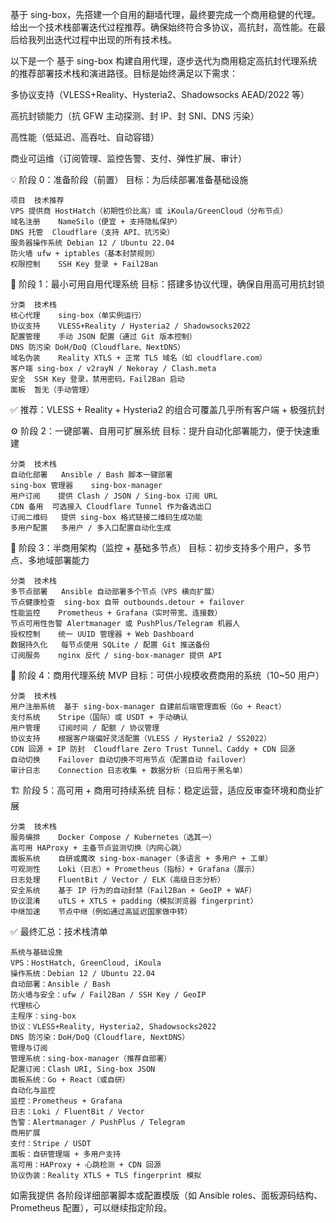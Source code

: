 基于 sing-box，先搭建一个自用的翻墙代理，最终要完成一个商用稳健的代理。给出一个技术栈部署迭代过程推荐。确保始终符合多协议，高抗封，高性能。在最后给我列出迭代过程中出现的所有技术栈。

以下是一个 基于 sing-box 构建自用代理，逐步迭代为商用稳定高抗封代理系统 的推荐部署技术栈和演进路径。目标是始终满足以下需求：

多协议支持（VLESS+Reality、Hysteria2、Shadowsocks AEAD/2022 等）

高抗封锁能力（抗 GFW 主动探测、封 IP、封 SNI、DNS 污染）

高性能（低延迟、高吞吐、自动容错）

商业可运维（订阅管理、监控告警、支付、弹性扩展、审计）

💡 阶段 0：准备阶段（前置）
目标：为后续部署准备基础设施
```
项目	技术推荐
VPS 提供商	HostHatch（初期性价比高）或 iKoula/GreenCloud（分布节点）
域名注册	NameSilo（便宜 + 支持隐私保护）
DNS 托管	Cloudflare（支持 API、抗污染）
服务器操作系统	Debian 12 / Ubuntu 22.04
防火墙	ufw + iptables（基本封禁规则）
权限控制	SSH Key 登录 + Fail2Ban
```

🚀 阶段 1：最小可用自用代理系统
目标：搭建多协议代理，确保自用高可用抗封锁
```
分类	技术栈
核心代理	sing-box（单实例运行）
协议支持	VLESS+Reality / Hysteria2 / Shadowsocks2022
配置管理	手动 JSON 配置（通过 Git 版本控制）
DNS 防污染	DoH/DoQ（Cloudflare、NextDNS）
域名伪装	Reality XTLS + 正常 TLS 域名（如 cloudflare.com）
客户端	sing-box / v2rayN / Nekoray / Clash.meta
安全	SSH Key 登录，禁用密码，Fail2Ban 启动
面板	暂无（手动管理）
```

✅ 推荐：VLESS + Reality + Hysteria2 的组合可覆盖几乎所有客户端 + 极强抗封

⚙️ 阶段 2：一键部署、自用可扩展系统
目标：提升自动化部署能力，便于快速重建
```
分类	技术栈
自动化部署	Ansible / Bash 脚本一键部署
sing-box 管理器	sing-box-manager
用户订阅	提供 Clash / JSON / Sing-box 订阅 URL
CDN 备用	可选接入 Cloudflare Tunnel 作为备选出口
订阅二维码	提供 sing-box 格式链接二维码生成功能
多用户配置	多用户 / 多入口配置自动化生成
```

🧱 阶段 3：半商用架构（监控 + 基础多节点）
目标：初步支持多个用户，多节点、多地域部署能力
```
分类	技术栈
多节点部署	Ansible 自动部署多个节点（VPS 横向扩展）
节点健康检查	sing-box 自带 outbounds.detour + failover
性能监控	Prometheus + Grafana（实时带宽、连接数）
节点可用性告警	Alertmanager 或 PushPlus/Telegram 机器人
授权控制	统一 UUID 管理器 + Web Dashboard
数据持久化	每节点使用 SQLite / 配置 Git 推送备份
订阅服务	nginx 反代 / sing-box-manager 提供 API
```

💼 阶段 4：商用代理系统 MVP
目标：可供小规模收费商用的系统（10~50 用户）
```
分类	技术栈
用户注册系统	基于 sing-box-manager 自建前后端管理面板（Go + React）
支付系统	Stripe（国际）或 USDT + 手动确认
用户管理	订阅时间 / 配额 / 协议管理
协议支持	根据客户端偏好灵活配置（VLESS / Hysteria2 / SS2022）
CDN 回源 + IP 防封	Cloudflare Zero Trust Tunnel、Caddy + CDN 回源
自动切换	Failover 自动切换不可用节点（配置自动 failover）
审计日志	Connection 日志收集 + 数据分析（日后用于黑名单）
```

🏗️ 阶段 5：高可用 + 商用可持续系统
目标：稳定运营，适应反审查环境和商业扩展
```
分类	技术栈
服务编排	Docker Compose / Kubernetes（选其一）
高可用	HAProxy + 主备节点监测切换（内网心跳）
面板系统	自研或魔改 sing-box-manager（多语言 + 多用户 + 工单）
可观测性	Loki（日志）+ Prometheus（指标）+ Grafana（展示）
日志处理	FluentBit / Vector / ELK（高级日志分析）
安全系统	基于 IP 行为的自动封禁（Fail2Ban + GeoIP + WAF）
协议混淆	uTLS + XTLS + padding（模拟浏览器 fingerprint）
中继加速	节点中继（例如通过高延迟国家做中转）
```

✅ 最终汇总：技术栈清单
```
系统与基础设施
VPS：HostHatch, GreenCloud, iKoula
操作系统：Debian 12 / Ubuntu 22.04
自动部署：Ansible / Bash
防火墙与安全：ufw / Fail2Ban / SSH Key / GeoIP
代理核心
主程序：sing-box
协议：VLESS+Reality, Hysteria2, Shadowsocks2022
DNS 防污染：DoH/DoQ（Cloudflare, NextDNS）
管理与订阅
管理系统：sing-box-manager（推荐自部署）
配置订阅：Clash URI, Sing-box JSON
面板系统：Go + React（或自研）
自动化与监控
监控：Prometheus + Grafana
日志：Loki / FluentBit / Vector
告警：Alertmanager / PushPlus / Telegram
商用扩展
支付：Stripe / USDT
面板：自研管理端 + 多用户支持
高可用：HAProxy + 心跳检测 + CDN 回源
协议伪装：Reality XTLS + TLS fingerprint 模拟
```

如需我提供 各阶段详细部署脚本或配置模版（如 Ansible roles、面板源码结构、Prometheus 配置），可以继续指定阶段。